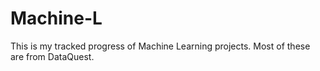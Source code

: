 # Machine-L

This is my tracked progress of Machine Learning projects. Most of these are from DataQuest.
